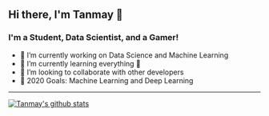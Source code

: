## Hi there, I'm Tanmay 👋

### I'm a Student, Data Scientist, and a Gamer!
- 🔭 I’m currently working on Data Science and Machine Learning
- 🌱 I’m currently learning everything 🤣
- 👯 I’m looking to collaborate with other developers
- 🥅 2020 Goals: Machine Learning and Deep Learning

---

[![Tanmay's github stats](https://github-readme-stats.vercel.app/api?username=tansha31&hide=contribs)](https://github.com/anuraghazra/github-readme-stats)
